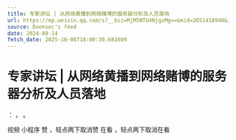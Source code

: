 ```yaml
---
title: 专家讲坛 | 从网络黄播到网络赌博的服务器分析及人员落地
url: https://mp.weixin.qq.com/s?__biz=MjM5NTU4NjgzMg==&mid=2651418940&idx=2&sn=2da70ec1f96d6d074bf24f647ee2ae86
source: Doonsec's feed
date: 2024-08-14
fetch_date: 2025-10-06T18:00:30.681609
---
```


# 专家讲坛 | 从网络黄播到网络赌博的服务器分析及人员落地

：
，
。

视频
小程序
赞
，轻点两下取消赞
在看
，轻点两下取消在看